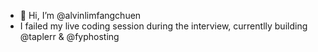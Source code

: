 - 👋 Hi, I’m @alvinlimfangchuen
- I failed my live coding session during the interview, currentlly building @taplerr & @fyphosting

<!---
alvinlimfangchuen/alvinlimfangchuen is a ✨ special ✨ repository because its `README.md` (this file) appears on your GitHub profile.
You can click the Preview link to take a look at your changes.
--->
